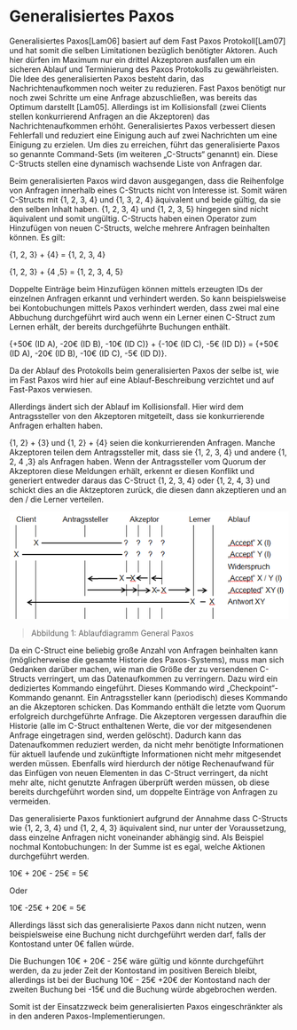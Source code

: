 # Generalisiertes Paxos

Generalisiertes Paxos[Lam06] basiert auf dem Fast Paxos Protokoll[Lam07] und hat somit die selben Limitationen bezüglich benötigter Aktoren. Auch hier dürfen im Maximum nur  ein drittel Akzeptoren ausfallen um ein sicheren Ablauf und Terminierung des Paxos Protokolls zu gewährleisten. Die Idee des generalisierten Paxos besteht darin, das Nachrichtenaufkommen noch weiter zu reduzieren. Fast Paxos benötigt nur noch zwei Schritte um eine Anfrage abzuschließen, was bereits das Optimum darstellt [Lam05]. Allerdings ist im Kollisionsfall (zwei Clients stellen konkurrierend  Anfragen an die Akzeptoren) das Nachrichtenaufkommen erhöht. Generalisiertes Paxos verbessert diesen Fehlerfall und reduziert eine Einigung auch auf zwei Nachrichten um eine Einigung zu erzielen. Um dies zu erreichen, führt das generalisierte Paxos so genannte Command-Sets (im weiteren „C-Structs“ genannt) ein. Diese C-Structs stellen eine dynamisch wachsende Liste von Anfragen dar. 

Beim generalisierten Paxos wird davon ausgegangen, dass die Reihenfolge von Anfragen innerhalb eines C-Structs nicht von Interesse ist. Somit wären C-Structs mit {1, 2, 3, 4} und {1, 3, 2, 4} äquivalent und beide gültig, da sie den selben Inhalt haben. {1, 2, 3, 4} und {1, 2, 3, 5} hingegen sind nicht äquivalent und somit ungültig. C-Structs haben einen Operator zum Hinzufügen von neuen C-Structs, welche mehrere Anfragen beinhalten können. Es gilt:

{1, 2, 3} + {4} = {1, 2, 3, 4}

{1, 2, 3} + {4 ,5} = {1, 2, 3, 4, 5}

Doppelte Einträge beim Hinzufügen können mittels erzeugten IDs der einzelnen Anfragen erkannt und verhindert werden. So kann beispielsweise bei Kontobuchungen mittels Paxos verhindert werden, dass zwei mal eine Abbuchung durchgeführt wird auch wenn ein Lerner einen C-Struct zum Lernen erhält, der bereits durchgeführte Buchungen enthält.

{+50€ (ID A), -20€ (ID B), -10€ (ID C)} + {-10€ (ID C), -5€ (ID D)} = {+50€ (ID A), -20€ (ID B), -10€ (ID C), -5€ (ID D)}.

Da der Ablauf des Protokolls beim generalisierten Paxos der selbe ist, wie im Fast Paxos wird hier auf eine Ablauf-Beschreibung verzichtet und auf Fast-Paxos verwiesen.

Allerdings ändert sich der Ablauf im Kollisionsfall. Hier wird dem Antragssteller von den Akzeptoren mitgeteilt, dass sie konkurrierende Anfragen erhalten haben.

{1, 2} + {3} und {1, 2} + {4} seien die konkurrierenden Anfragen. Manche Akzeptoren teilen dem Antragssteller mit, dass sie {1, 2, 3, 4} und andere {1, 2, 4 ,3} als Anfragen haben. Wenn der Antragssteller vom Quorum der Akzeptoren diese Meldungen erhält, erkennt er diesen Konflikt und generiert entweder daraus das C-Struct {1, 2, 3, 4} oder {1, 2, 4, 3} und schickt dies an die Aktzeptoren zurück, die diesen dann akzeptieren und an den / die Lerner verteilen.

![Ablaufdiagramm](./img/AblaufGeneralPaxos.PNG)  
> Abbildung 1: Ablaufdiagramm General Paxos

Da ein C-Struct eine beliebig große Anzahl von Anfragen beinhalten kann (möglicherweise die gesamte Historie des Paxos-Systems), muss man sich Gedanken darüber machen, wie man die Größe der zu versendenen C-Structs verringert, um das Datenaufkommen zu verringern. Dazu wird ein dediziertes Kommando eingeführt. Dieses Kommando wird „Checkpoint“-Kommando genannt. Ein Antragssteller kann (periodisch) dieses Kommando an die Akzeptoren schicken. Das Kommando enthält die letzte vom Quorum erfolgreich durchgeführte Anfrage. Die Akzeptoren vergessen daraufhin die Historie (alle im C-Struct enthaltenen Werte,  die vor der mitgesendenen Anfrage eingetragen sind, werden gelöscht). Dadurch kann das Datenaufkommen reduziert werden, da nicht mehr benötigte Informationen für aktuell laufende und zukünftigte Informationen nicht mehr mitgesendet werden müssen. Ebenfalls wird hierdurch der nötige Rechenaufwand für das Einfügen von neuen Elementen in das C-Struct verringert, da nicht mehr alte, nicht genutzte Anfragen überprüft werden müssen, ob diese bereits durchgeführt worden sind, um doppelte Einträge von Anfragen zu vermeiden.

Das generalisierte Paxos funktioniert aufgrund der Annahme dass C-Structs wie {1, 2, 3, 4} und {1, 2, 4, 3} äquivalent sind, nur unter der Voraussetzung, dass einzelne Anfragen nicht voneinander abhängig sind. Als Beispiel nochmal Kontobuchungen: In der Summe ist es egal, welche Aktionen durchgeführt werden. 

10€ + 20€ - 25€ = 5€ 

Oder

10€ -25€ + 20€ = 5€

Allerdings lässt sich das generalisierte Paxos dann nicht nutzen, wenn beispielsweise eine Buchung nicht durchgeführt werden darf, falls der Kontostand unter 0€ fallen würde.

Die Buchungen 10€ + 20€ - 25€ wäre gültig und könnte durchgeführt werden, da zu jeder Zeit der Kontostand im positiven Bereich bleibt, allerdings ist bei der Buchung 10€ - 25€ +20€ der Kontostand nach der zweiten Buchung bei -15€ und die Buchung würde abgebrochen werden.

Somit ist der Einsatzzweck beim generalisierten Paxos eingeschränkter als in den anderen Paxos-Implementierungen.
